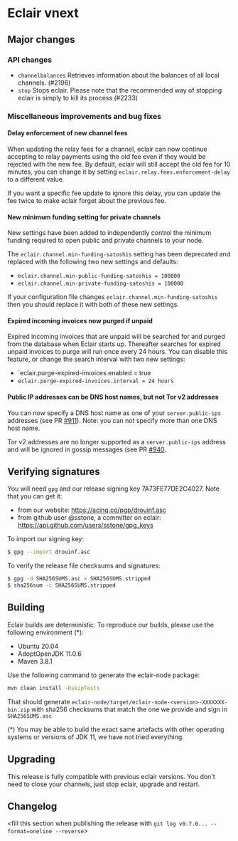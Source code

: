 # Eclair vnext

<insert here a high-level description of the release>

## Major changes

<insert changes>

### API changes

- `channelbalances` Retrieves information about the balances of all local channels. (#2196)
- `stop` Stops eclair. Please note that the recommended way of stopping eclair is simply to kill its process (#2233)

### Miscellaneous improvements and bug fixes

#### Delay enforcement of new channel fees

When updating the relay fees for a channel, eclair can now continue accepting to relay payments using the old fee even if they would be rejected with the new fee.
By default, eclair will still accept the old fee for 10 minutes, you can change it by setting `eclair.relay.fees.enforcement-delay` to a different value.

If you want a specific fee update to ignore this delay, you can update the fee twice to make eclair forget about the previous fee.

#### New minimum funding setting for private channels

New settings have been added to independently control the minimum funding required to open public and private channels to your node.

The `eclair.channel.min-funding-satoshis` setting has been deprecated and replaced with the following two new settings and defaults:

* `eclair.channel.min-public-funding-satoshis = 100000`
* `eclair.channel.min-private-funding-satoshis = 100000`

If your configuration file changes `eclair.channel.min-funding-satoshis` then you should replace it with both of these new settings.

#### Expired incoming invoices now purged if unpaid

Expired incoming invoices that are unpaid will be searched for and purged from the database when Eclair starts up. Thereafter searches for expired unpaid invoices to purge will run once every 24 hours. You can disable this feature, or change the search interval with two new settings:

* `eclair.purge-expired-invoices.enabled = true
* `eclair.purge-expired-invoices.interval = 24 hours`

#### Public IP addresses can be DNS host names, but not Tor v2 addresses

You can now specify a DNS host name as one of your `server.public-ips` addresses (see PR [#911](https://github.com/lightning/bolts/pull/911)). Note: you can not specify more than one DNS host name.

Tor v2 addresses are no longer supported as a `server.public-ips` address and will be ignored in gossip messages (see PR [#940](https://github.com/lightning/bolts/pull/940]).

## Verifying signatures

You will need `gpg` and our release signing key 7A73FE77DE2C4027. Note that you can get it:

- from our website: https://acinq.co/pgp/drouinf.asc
- from github user @sstone, a committer on eclair: https://api.github.com/users/sstone/gpg_keys

To import our signing key:

```sh
$ gpg --import drouinf.asc
```

To verify the release file checksums and signatures:

```sh
$ gpg -d SHA256SUMS.asc > SHA256SUMS.stripped
$ sha256sum -c SHA256SUMS.stripped
```

## Building

Eclair builds are deterministic. To reproduce our builds, please use the following environment (*):

- Ubuntu 20.04
- AdoptOpenJDK 11.0.6
- Maven 3.8.1

Use the following command to generate the eclair-node package:

```sh
mvn clean install -DskipTests
```

That should generate `eclair-node/target/eclair-node-<version>-XXXXXXX-bin.zip` with sha256 checksums that match the one we provide and sign in `SHA256SUMS.asc`

(*) You may be able to build the exact same artefacts with other operating systems or versions of JDK 11, we have not tried everything.

## Upgrading

This release is fully compatible with previous eclair versions. You don't need to close your channels, just stop eclair, upgrade and restart.

## Changelog

<fill this section when publishing the release with `git log v0.7.0... --format=oneline --reverse`>
